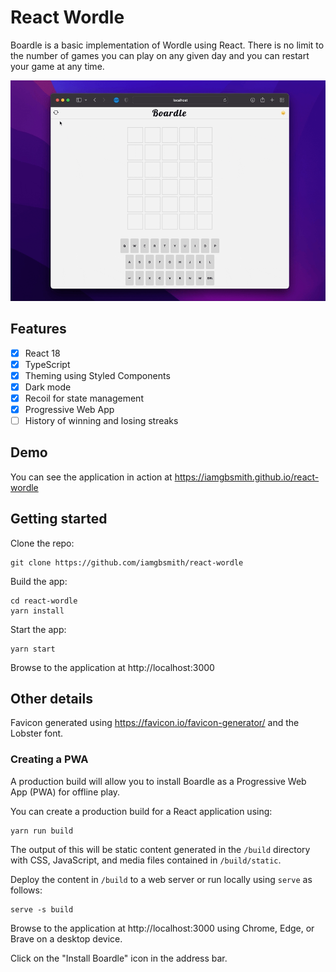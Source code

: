 # React Wordle

Boardle is a basic implementation of Wordle using React. There is no limit to the number of games you can play on any given day and you can restart your game at any time.

![Demo Preview](./demo-preview.gif?raw=true)

## Features

- [x] React 18
- [x] TypeScript
- [x] Theming using Styled Components
- [x] Dark mode
- [x] Recoil for state management
- [X] Progressive Web App
- [ ] History of winning and losing streaks 

## Demo

You can see the application in action at https://iamgbsmith.github.io/react-wordle

## Getting started

Clone the repo:

```shell
git clone https://github.com/iamgbsmith/react-wordle
```

Build the app:

```shell
cd react-wordle
yarn install
```

Start the app:

```shell
yarn start
```

Browse to the application at http://localhost:3000

## Other details

Favicon generated using https://favicon.io/favicon-generator/ and the Lobster font.

### Creating a PWA

A production build will allow you to install Boardle as a Progressive Web App (PWA) for offline play.

You can create a production build for a React application using:

```shell
yarn run build
``` 

The output of this will be static content generated in the `/build` directory with CSS, JavaScript, and media files contained in `/build/static`.

Deploy the content in `/build` to a web server or run locally using `serve` as follows:

```shell
serve -s build
```

Browse to the application at http://localhost:3000 using Chrome, Edge, or Brave on a desktop device.

Click on the "Install Boardle" icon in the address bar.
